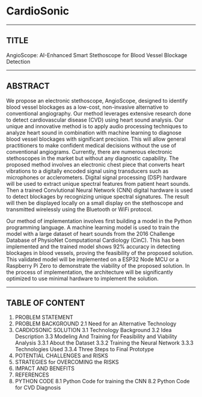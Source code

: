 # CardioSonic
------------------------------
TITLE
------------------------------
AngioScope: AI-Enhanced Smart Stethoscope for Blood Vessel Blockage Detection

------------------------------
ABSTRACT
------------------------------
We propose an electronic stethoscope, AngioScope, designed to identify blood vessel blockages as a low-cost, non-invasive alternative to conventional angiography. Our method leverages extensive research done to detect cardiovascular disease (CVD) using heart sound analysis.
Our unique and innovative method is to apply audio processing techniques to analyze heart sound in combination with machine learning to diagnose blood vessel blockages with significant precision. This will allow general practitioners to make confident medical decisions without the use of conventional angiograms. Currently, there are numerous electronic stethoscopes in the market but without any diagnostic capability.
The proposed method involves an electronic chest piece that converts heart vibrations to a digitally encoded signal using transducers such as microphones or acclerometers. Digital signal processing (DSP) hardware will be used to extract unique spectral features from patient heart sounds. Then a trained Convlutional Neural Network (CNN) digital hardware is used to detect blockages by recognizing unique spectral signatures. The result will then be displayed locally on a small display on the stethoscope and transmitted wirelessly using the Bluetooth or WiFi protocol.

Our method of implementation involves first building a model in the Python programming language. A machine learning model is used to train the model with a large dataset of heart sounds from the 2016 Challenge Database of PhysioNet Computational Cardiology (CinC). This has been implemented and the trained model shows 92% accuracy in detecting blockages in blood vessels, proving the feasibility of the proposed solution. This validated model will be implemented on a ESP32 Node MCU or a Raspberry Pi Zero to demonstrate the viability of the proposed solution. In the process of implementation, the architecture will be significantly optimized to use minimal hardware to implement the solution.


------------------------------
TABLE OF CONTENT
------------------------------
1. PROBLEM STATEMENT
2. PROBLEM BACKGROUND
    2.1 Need for an Alternative Technology
3. CARDIOSONIC SOLUTION
    3.1 Technology Background
    3.2 Idea Description
    3.3 Modeling And Training for Feasibility and Viability Analysis
        3.3.1 About the Dataset
        3.3.2 Training the Neural Network
        3.3.3 Technologies Used
        3.3.4 Three Steps to Final Prototype
4. POTENTIAL CHALLENGES and RISKS
5. STRATEGIES for OVERCOMING the RISKS
6. IMPACT AND BENEFITS
7. REFERENCES
8. PYTHON CODE
    8.1 Python Code for training the CNN
    8.2 Python Code for CVD Diagnosis
